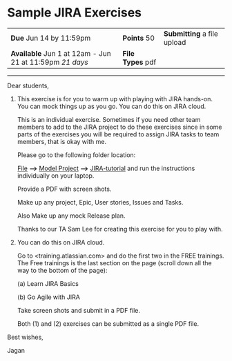 # Sample JIRA Exercises

|                                                           |                    |                              |
| --------------------------------------------------------- | ------------------ | ---------------------------- |
| **Due** Jun 14 by 11:59pm                                 | **Points** 50      | **Submitting** a file upload |
| **Available** Jun 1 at 12am - Jun 21 at 11:59pm _21 days_ | **File Types** pdf |                              |

---

Dear students,

1. This exercise is for you to warm up with playing with JIRA hands-on. You can mock things up as you go. You can do this on JIRA cloud.

   This is an individual exercise. Sometimes if you need other team members to add to the JIRA project to do these exercises since in some parts of the exercises you will be required to assign JIRA tasks to team members, that is okay with me.

   Please go to the following folder location:

   [File](https://csus.instructure.com/courses/78779/files) **-->** [Model Project](https://csus.instructure.com/courses/78779/files/folder/Model%20Project) **-->** [JIRA-tutorial](https://csus.instructure.com/courses/78779/files/folder/Model%20Project/JIRA-tutorial)
   and run the instructions individually on your laptop.

   Provide a PDF with screen shots.

   Make up any project, Epic, User stories, Issues and Tasks.

   Also Make up any mock Release plan.

   Thanks to our TA Sam Lee for creating this exercise for you to play with.

2. You can do this on JIRA cloud.

   Go to <training.atlassian.com> and do the first two in the FREE trainings. The Free trainings is the last section on the page (scroll down all the way to the bottom of the page):

   (a) Learn JIRA Basics

   (b) Go Agile with JIRA

   Take screen shots and submit in a PDF file.

   Both (1) and (2) exercises can be submitted as a single PDF file.

Best wishes,

Jagan
